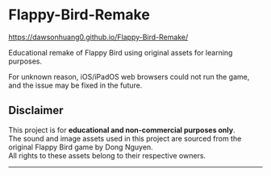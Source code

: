 # Flappy-Bird-Remake
https://dawsonhuang0.github.io/Flappy-Bird-Remake/

Educational remake of Flappy Bird using original assets for learning purposes.

For unknown reason, iOS/iPadOS web browsers could not run the game, and the issue may be fixed in the future.

## Disclaimer

This project is for **educational and non-commercial purposes only**.  
The sound and image assets used in this project are sourced from the original Flappy Bird game by Dong Nguyen.  
All rights to these assets belong to their respective owners.

---
